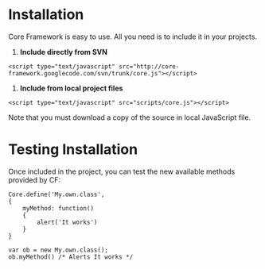 # Installation #

Core Framework is easy to use. All you need is to include it in your projects.
  1. **Include directly from SVN**
```
<script type="text/javascript" src="http://core-framework.googlecode.com/svn/trunk/core.js"></script>
```
  1. **Include from local project files**
```
<script type="text/javascript" src="scripts/core.js"></script>
```
Note that you must download a copy of the source in local JavaScript file.
# Testing Installation #
Once included in the project, you can test the new available methods provided by CF:
```
Core.define('My.own.class',
{
    myMethod: function()
    {
        alert('It works')
    }
}

var ob = new My.own.class();
ob.myMethod() /* Alerts It works */

```